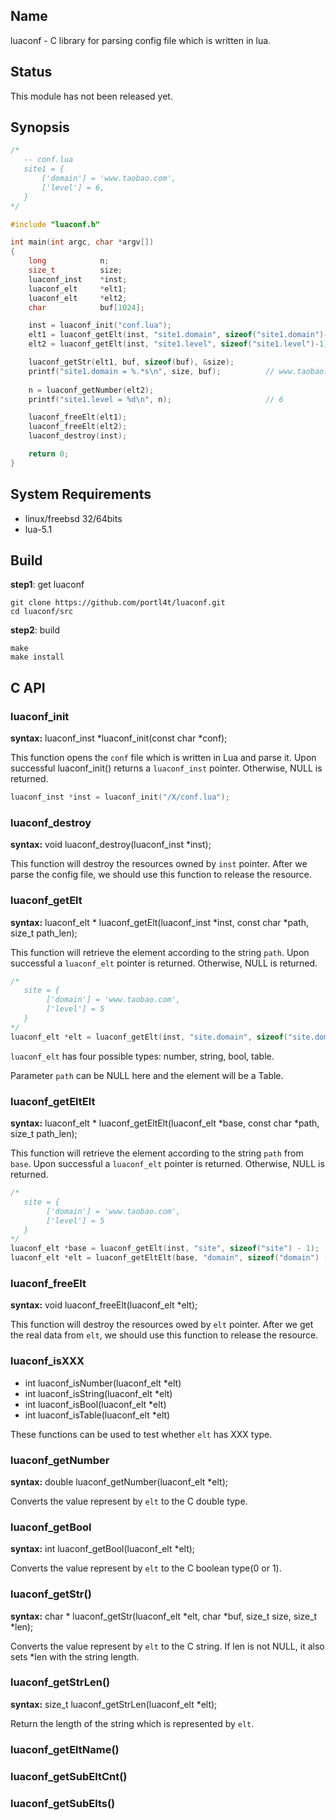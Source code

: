 ## Name
luaconf - C library for parsing config file which is written in lua.

## Status
This module has not been released yet.

## Synopsis
```c
/*
   -- conf.lua
   site1 = {
       ['domain'] = 'www.taobao.com',
       ['level'] = 6,
   }
*/

#include "luaconf.h"

int main(int argc, char *argv[])
{
    long            n;
    size_t          size;
    luaconf_inst    *inst;
    luaconf_elt     *elt1;
    luaconf_elt     *elt2;
    char            buf[1024];

    inst = luaconf_init("conf.lua");
    elt1 = luaconf_getElt(inst, "site1.domain", sizeof("site1.domain")-1);
    elt2 = luaconf_getElt(inst, "site1.level", sizeof("site1.level")-1);

    luaconf_getStr(elt1, buf, sizeof(buf), &size);
    printf("site1.domain = %.*s\n", size, buf);          // www.taobao.com
    
    n = luaconf_getNumber(elt2);
    printf("site1.level = %d\n", n);                     // 6

    luaconf_freeElt(elt1);
    luaconf_freeElt(elt2);
    luaconf_destroy(inst);

    return 0;
}
```

## System Requirements
* linux/freebsd 32/64bits
* lua-5.1

## Build
**step1**: get luaconf

    git clone https://github.com/portl4t/luaconf.git
    cd luaconf/src

**step2**: build

    make
    make install

## C API

### luaconf_init
**syntax:**  luaconf_inst *luaconf_init(const char *conf);

This function opens the `conf` file which is written in Lua and parse it. Upon successful luaconf_init() returns a `luaconf_inst` pointer. Otherwise, NULL is returned.

```c
luaconf_inst *inst = luaconf_init("/X/conf.lua");
```

### luaconf_destroy
**syntax:**  void luaconf_destroy(luaconf_inst *inst);

This function will destroy the resources owned by `inst` pointer. After we parse the config file, we should use this function to release the resource.


### luaconf_getElt
**syntax:**  luaconf_elt * luaconf_getElt(luaconf_inst *inst, const char *path, size_t path_len);

This function will retrieve the element according to the string `path`. Upon successful a `luaconf_elt` pointer is returned. Otherwise, NULL is returned.

```c
/*
   site = {
        ['domain'] = 'www.taobao.com',
        ['level'] = 5
   }
*/
luaconf_elt *elt = luaconf_getElt(inst, "site.domain", sizeof("site.domain")-1);
```
`luaconf_elt` has four possible types: number, string, bool, table.

Parameter `path` can be NULL here and the element will be a Table.

### luaconf_getEltElt
**syntax:** luaconf_elt * luaconf_getEltElt(luaconf_elt *base, const char *path, size_t path_len);

This function will retrieve the element according to the string `path` from `base`.  Upon successful a `luaconf_elt` pointer is returned. Otherwise, NULL is returned.

```c
/*
   site = {
        ['domain'] = 'www.taobao.com',
        ['level'] = 5
   }
*/
luaconf_elt *base = luaconf_getElt(inst, "site", sizeof("site") - 1);
luaconf_elt *elt = luaconf_getEltElt(base, "domain", sizeof("domain") - 1);
```

### luaconf_freeElt
**syntax:** void luaconf_freeElt(luaconf_elt *elt);

This function will destroy the resources owed by `elt` pointer. After we get the real data from `elt`, we should use this function to release the resource.


### luaconf_isXXX
- int luaconf_isNumber(luaconf_elt *elt)
- int luaconf_isString(luaconf_elt *elt)
- int luaconf_isBool(luaconf_elt *elt)
- int luaconf_isTable(luaconf_elt *elt)

These functions can be used to test whether `elt` has XXX type.

### luaconf_getNumber
**syntax:** double luaconf_getNumber(luaconf_elt *elt);

Converts the value represent by `elt` to the C double type.

### luaconf_getBool
**syntax:** int luaconf_getBool(luaconf_elt *elt);

Converts the value represent by `elt` to the C boolean type(0 or 1).

### luaconf_getStr()
**syntax:** char * luaconf_getStr(luaconf_elt *elt, char *buf, size_t size, size_t *len);

Converts the value represent by `elt` to the C string. If len is not NULL, it also sets *len with the string length. 

### luaconf_getStrLen()
**syntax:** size_t luaconf_getStrLen(luaconf_elt *elt);

Return the length of the string which is represented by `elt`.

### luaconf_getEltName()
### luaconf_getSubEltCnt()
### luaconf_getSubElts()

